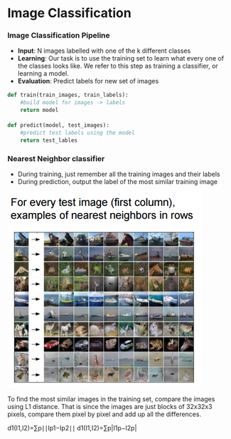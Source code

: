 # Image Classification

### Image Classification Pipeline
* **Input**: N images labelled with one of the k different classes
* **Learning**: Our task is to use the training set to learn what every one of the classes looks like. We refer to this step as training a classifier, or learning a model.
* **Evaluation**: Predict labels for new set of images

```python
def train(train_images, train_labels):
    #build model for images -> labels
    return model

def predict(model, test_images):
    #predict test labels using the model
    return test_lables
```

### Nearest Neighbor classifier
* During training, just remember all the training images and their labels
* During prediction, output the label of the most similar training image

![Nearest Neighbor](images/NN.png)

To find the most similar images in the training set, compare the images using L1 distance. That is since the images are just blocks of 32x32x3 pixels, compare them pixel by pixel and add up all the differences.

d1(I1,I2)=∑p∣∣Ip1−Ip2∣∣
d1(I1,I2)=∑p|I1p−I2p|
